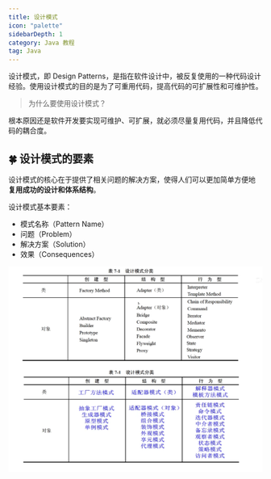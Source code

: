 ```yaml
---
title: 设计模式
icon: "palette"
sidebarDepth: 1
category: Java 教程
tag: Java
---
```


设计模式，即 Design Patterns，是指在软件设计中，被反复使用的一种代码设计经验。使用设计模式的目的是为了可重用代码，提高代码的可扩展性和可维护性。

> 为什么要使用设计模式？

根本原因还是软件开发要实现可维护、可扩展，就必须尽量复用代码，并且降低代码的耦合度。

## 🍀 设计模式的要素

设计模式的核心在于提供了相关问题的解决方案，使得人们可以更加简单方便地 **复用成功的设计和体系结构**。

设计模式基本要素：

- 模式名称（Pattern Name）
- 问题（Problem）
- 解决方案（Solution）
- 效果（Consequences）

![](./assets/image-20230417151608470.png)

